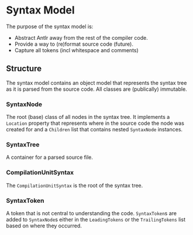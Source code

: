 ﻿# Syntax Model

The purpose of the syntax model is:

- Abstract Antlr away from the rest of the compiler code.
- Provide a way to (re)format source code (future).
- Capture all tokens (incl whitespace and comments)


## Structure

The syntax model contains an object model that represents the syntax tree as it is parsed from the source code.
All classes are (publically) immutable.

### SyntaxNode

The root (base) class of all nodes in the syntax tree.
It implements a `Location` property that represents where in the source code the node was created for and a `Children` list that contains nested `SyntaxNode` instances.

### SyntaxTree

A container for a parsed source file.

### CompilationUnitSyntax

The `CompilationUnitSyntax` is the root of the syntax tree.

### SyntaxToken

A token that is not central to understanding the code.
`SyntaxToken`s are added to `SyntaxNode`s either in the `LeadingTokens` or the `TrailingTokens` list based on where they occurred.
